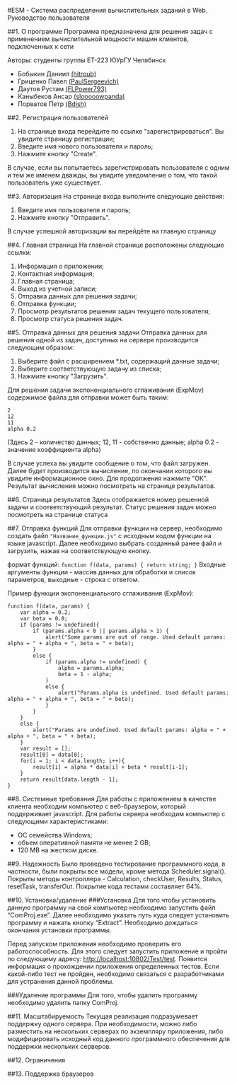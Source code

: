 #ESM - Система распределения вычислительных заданий в Web. Руководство пользователя

##1. О программе
Программа предназначена для решения задач с применением вычислительной мощности машин клиентов, подключенных к сети

Авторы: студенты группы ЕТ-223 ЮУрГУ Челябинск
- Бобыкин Даниил [(hitroub)](https://github.com/hitroub)
- Гриценко Павел [(PaulSergeevich)](https://github.com/PaulSergeevich)
- Даутов Рустам [(FLPower793)](https://github.com/FLPower793)
- Каныбеков Ансар [(slooooowpanda)](https://github.com/slooooowpanda)
- Порватов Петр [(Bdish)](https://github.com/Bdish)

##2. Регистрация пользователей
1. На странице входа перейдите по ссылке "зарегистрироваться". Вы увидите страницу регистрации; 
2. Введите имя нового пользователя и пароль;
3. Нажмите кнопку "Create".

В случае, если вы попытаетесь зарегистрировать пользователя с одним и тем же именем дважды, вы увидите уведомление о том, что такой пользователь уже существует.


##3. Авторизация
На странице входа выполните следующие действия:

1. Введите имя пользователя и пароль;
2. Нажмите кнопку "Отправить".

В случае успешной авторизации вы перейдёте на главную страницу


##4. Главная страница
На главной странице расположены следующие ссылки:

1. Информация о приложении;
2. Контактная информация;
3. Главная страница;
4. Выход из учетной записи;
5. Отправка данных для решения задачи;
6. Отправка функции;
7. Просмотр результатов решения задач текущего пользователя;
8. Просмотр статуса решения задач.


##5. Отправка данных для решения задачи
Отправка данных для решения одной из задач, доступных на сервере производится следующим образом:

1. Выберите файл с расширением *.txt, содержащий данные задачи;
2. Выберите соответствующую задачу из списка;
3. Нажмите кнопку "Загрузить".

Для решения задачи экспоненциального сглаживания (ExpMov) содержимое файла для отправки может быть таким:
```
2
12
11
alpha 0.2
```
(Здесь 2 - количество данных; 12, 11 - собственно данные; alpha 0.2 - значение коэффициента alpha)

В случае успеха вы увидите сообщение о том, что файл загружен. Далее будет производится вычисление, по окончании которого вы увидите информационное окно. Для продолжения нажмите "ОК". Результат вычисления можно посмотреть на странице результатов.

##6. Страница результатов
Здесь отображается номер решенной задачи и соответствующий результат.
Статус решения задач можно посмотреть на странице статуса

##7. Отправка функций
Для отправки функции на сервер, необходимо создать файл `"Название_функции.js"` с исходным кодом функции на языке javascript. Далее необходимо выбрать созданный ранее файл и загрузить, нажав на соответствующую кнопку.

формат функций: `function f(data, params) { return string; }` Входные аргументы функции - массив данных для обработки и список параметров, выходные - строка с ответом.

Пример функции экспоненциального сглаживания (ExpMov):

```
function f(data, params) {
    var alpha = 0.2;
    var beta = 0.8;
    if (params != undefined){
        if (params.alpha < 0 || params.alpha > 1) {
            alert("Some params are out of range. Used default params: alpha = " + alpha + ", beta = " + beta);
        }
        else {
            if (params.alpha != undefined) {
                alpha = params.alpha;
                beta = 1 - alpha;
            }
            else {
                alert("Params.alpha is undefined. Used default params: alpha = " + alpha + ", beta = " + beta);
            }
        }
    }
    else {
        alert("Params are undefined. Used default params: alpha = " + alpha + ", beta = " + beta);
    }
	var result = [];
	result[0] = data[0];
	for(i = 1; i < data.length; i++){
		result[i] = alpha * data[i] + beta * result[i-1];
	}
	return result[data.length - 1];
}
```
##8. Системные требования
Для работы с приложением в качестве клиента необходим компьютер с веб-браузером, который поддерживает javascript.
Для работы сервера необходим компьютер с следующими характеристиками:
- ОС семейства Windows;
- объем оперативной памяти не менее 2 GB;
- 120 MB на жестком диске.

##9. Надежность
Было проведено тестирование программного кода, в частности, были покрыты все модели, кроме метода Scheduler.signal(). Покрыты методы контроллера - Calculation, checkUser, Results, Status, resetTask, transferOut. Покрытие кода тестами составляет 64%.

##10. Установка/удаление
###Установка
Для того чтобы установить данную программу на свой компьютер необходимо запустить файл “ComProj.exe”. Далее необходимо указать путь куда следует установить программу и нажать кнопку “Extract”. Необходимо дождаться окончания установки программы.

Перед запуском приложения необходимо проверить его работоспособность. Для этого следует запустить приложение и пройти по следующему адресу: [http://localhost:10802/Test/test](http://localhost:10802/Test/test). Появится информация о прохождении приложения определенных тестов. Если какой-либо тест не пройден, необходимо связаться с разработчиками для устранения данной проблемы.

###Удаление программы
Для того, чтобы удалить программу необходимо удалить папку ComProj.

##11. Масштабируемость
Текущая реализация подразумевает поддержку одного сервера. При необходимости, можно либо разместить на нескольких серверах по экземпляру приложения, либо модифицировать исходный код данного программного обеспечения для поддержки нескольких серверов.  

##12. Ограничения

##13. Поддержка браузеров

